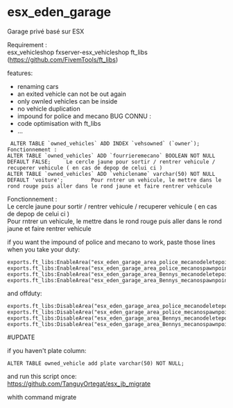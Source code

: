 # esx_eden_garage
 Garage privé basé sur ESX	



 Requirement :  
 esx_vehicleshop		fxserver-esx_vehicleshop
 ft_libs (https://github.com/FivemTools/ft_libs)		

  features:	


  - renaming cars
 - an exited vehicle can not be out again	
 - only ownled vehicles can be inside
 - no vehicle duplication		
  - impound for police and mecano		BUG CONNU :
 - code optimisation with ft_libs	
  - ...


 ```	
  ALTER TABLE `owned_vehicles` ADD INDEX `vehsowned` (`owner`);		Fonctionnement :
 ALTER TABLE `owned_vehicles` ADD `fourrieremecano` BOOLEAN NOT NULL DEFAULT FALSE;		Le cercle jaune pour sortir / rentrer vehicule / recuperer vehicule ( en cas de depop de celui ci )
 ALTER TABLE `owned_vehicles` ADD `vehiclename` varchar(50) NOT NULL DEFAULT 'voiture';	      	Pour rntrer un vehicule, le mettre dans le rond rouge puis aller dans le rond jaune et faire rentrer vehicule
 ```		


  Fonctionnement :	
 Le cercle jaune pour sortir / rentrer vehicule / recuperer vehicule ( en cas de depop de celui ci )	
 Pour rntrer un vehicule, le mettre dans le rond rouge puis aller dans le rond jaune et faire rentrer vehicule	

 if you want the impound of police and mecano to work, paste those lines when you take your duty:		

 ```	  		
exports.ft_libs:EnableArea("esx_eden_garage_area_police_mecanodeletepoint")		
exports.ft_libs:EnableArea("esx_eden_garage_area_police_mecanospawnpoint")	  		
exports.ft_libs:EnableArea("esx_eden_garage_area_Bennys_mecanodeletepoint")		
exports.ft_libs:EnableArea("esx_eden_garage_area_Bennys_mecanospawnpoint")		
```		

 and offduty:		
```		
exports.ft_libs:DisableArea("esx_eden_garage_area_police_mecanodeletepoint")		
exports.ft_libs:DisableArea("esx_eden_garage_area_police_mecanospawnpoint")	  		
exports.ft_libs:DisableArea("esx_eden_garage_area_Bennys_mecanodeletepoint")		
exports.ft_libs:DisableArea("esx_eden_garage_area_Bennys_mecanospawnpoint")		
```	

 #UPDATE	

 if you haven't plate column:	
```	
ALTER TABLE owned_vehicle add plate varchar(50) NOT NULL;	
```	
and run this script once:	
https://github.com/TanguyOrtegat/esx_jb_migrate	

 whith command migrate
